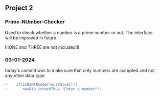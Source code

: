 ## Project 2
### Prime-NUmber-Checker

Used to check whether a number is a prime number or not. 
The interface will be improved in future

!!!ONE and THREE are not included!!!


### 03-01-2024

today's commit was to make sure that only numbers are accepted and not any other data type
```diff
-    if(isNaN(Number(ourValue))){
-       newDiv.innerHTML= "Enter a number!";
```
